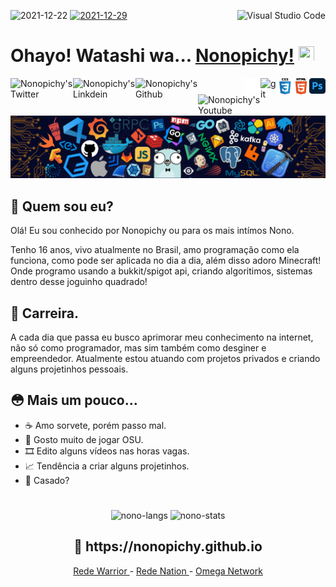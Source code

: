 ![2021-12-22](https://komarev.com/ghpvc/?username=nonopichy&color=brightgreen)
[![2021-12-29](https://wakatime.com/badge/user/3c5f2b6e-fa3b-45e1-ae39-5dd5223f9a77.svg)](https://wakatime.com/@Nonopichy)
<img align="right" alt="Visual Studio Code" src=
     "https://user-images.githubusercontent.com/68911691/163861104-ab820399-4a87-44ef-ab98-8c885cd58c6c.png"/>


# Ohayo! Watashi wa... [Nonopichy!](https://github.com/nonopichy) <img src="https://github.com/himanshusharma89/himanshusharma89/blob/master/Hi.gif" width="25px" height="25px">


 <img align="right" alt="Photoshop" width="26px" src="https://github.com/Aakarsh-B/trying-repos/blob/master/photoshop.png?raw=true"/> 

<img align="right" alt="HTML5" width="26px" src="https://raw.githubusercontent.com/github/explore/80688e429a7d4ef2fca1e82350fe8e3517d3494d/topics/html/html.png" />
<img align="right" alt="CSS3" width="26px" src="https://raw.githubusercontent.com/github/explore/80688e429a7d4ef2fca1e82350fe8e3517d3494d/topics/css/css.png" />
<img align="right" alt="git" width="26px" src="https://www.vectorlogo.zone/logos/git-scm/git-scm-icon.svg"/> 
<img align="right" alt="GitHub" width="26px" src="https://github.com/Aakarsh-B/trying-repos/blob/master/github.svg" />

<a href="https://twitter.com/nonopichy">
  <img align="left" alt="Nonopichy's Twitter" width="100px" src="https://img.shields.io/badge/Twitter-1DA1F2?style=for-the-badge&logo=Twitter&logoColor=white" />
</a>
<a href="https://www.linkedin.com/in/nono-pichy-592b96236/">
  <img align="left" alt="Nonopichy's Linkdein" width="100px" src="https://img.shields.io/badge/Linkedin-0A66C2?style=for-the-badge&logo=Linkedin&logoColor=white" />
</a>
<a href="https://github.com/nonopichy">
  <img align="left" alt="Nonopichy's Github" width="100px" src="https://img.shields.io/badge/Github-181717?style=for-the-badge&logo=Github&logoColor=white" />
</a>
<a href="https://www.youtube.com/c/nonopichy">
  <img align="left" alt="Nonopichy's Youtube" width="100px" src="https://img.shields.io/badge/YouTube-FF0000?style=for-the-badge&logo=YouTube&logoColor=white" />
</a>


<br><br>


![](https://github.com/nonopichy/nonopichy/blob/main/header_.png)


## 🤔 Quem sou eu?
Olá! Eu sou conhecido por Nonopichy ou para os mais intímos Nono.

Tenho 16 anos, vivo atualmente no Brasil, amo programação como ela funciona, como pode ser aplicada no dia a dia, além disso adoro Minecraft! Onde programo usando a bukkit/spigot api, criando algoritimos, sistemas dentro desse joguinho quadrado!

## 🧐 Carreira. 

A cada dia que passa eu busco aprimorar meu conhecimento na internet, não só como programador, mas sim também como desginer e empreendedor. Atualmente estou atuando com projetos privados e criando alguns projetinhos pessoais.

## 😳 Mais um pouco... 

- ☕ Amo sorvete, porém passo mal.
- 🍃 Gosto muito de jogar OSU.
- 🎞 Edito alguns vídeos nas horas vagas.
- 📈 Tendência a criar alguns projetinhos.
- 💍 Casado?

#

<div align="center">
<img height="150em" src="https://github-readme-stats.vercel.app/api/top-langs/?username=nonopichy&layout=compact&show_icon=true&theme=algolia" alt="nono-langs"/>
<img height="150em" src="https://github-readme-stats.vercel.app/api/?username=nonopichy&layout=compact&show_icon=true&theme=algolia" alt="nono-stats"/>
</div>

<div align="center">

<h2>🍨 https://nonopichy.github.io</h2>
 <p>
<a href="https://discord.gg/Ava64qCMTA">
Rede Warrior
</a>
  -
<a href="https://discord.gg/FN2kCZzCMK">
Rede Nation
</a>
  -
<a href="https://discord.gg/WFrsKKg47M">
Omega Network
</a>
 </p>
</div>
